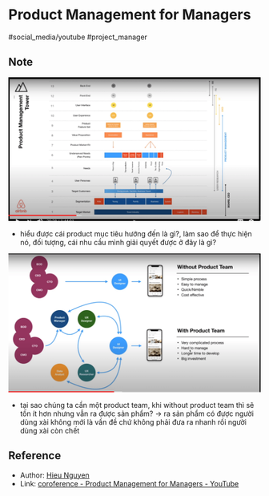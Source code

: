 # Product Management for Managers

#social_media/youtube #project_manager

## Note

![project management tower](project%20management%20tower.png)

- hiểu được cái product mục tiêu hướng đến là gì?, làm sao để thực hiện nó, đối tượng, cái nhu cầu mình giải quyết được ở đây là gì?

![havent product team](havent%20product%20team.png)

- tại sao chúng ta cần một product team, khi without product team thì sẽ tốn ít hơn nhưng vẫn ra được sản phẩm? -> ra sản phẩm có được người dùng xài không mới là vần đề chứ không phải đưa ra nhanh rồi người dùng xài còn chết

## Reference

- Author: [Hieu Nguyen](Hieu%20Nguyen.md)
- Link: [coroference - Product Management for Managers - YouTube](https://www.youtube.com/watch?v=kMLgug3GrkU&list=PL1bLXQ3Ow2lZz-JfwfITbeWhcxFaKYiZ-)
